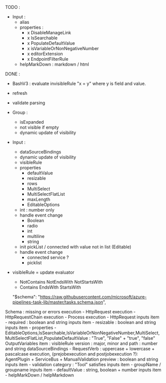 TODO :
- Input :
    - alias
    - properties :        
        - x DisableManageLink
        - x IsSearchable
        - x PopulateDefaultValue
        - x isVariableOrNonNegativeNumber
        - x editorExtension
        - x EndpointFilterRule
    - helpMarkDown : markdown / html


DONE :
- BashV3 : evaluate invisibleRule "x = y" where y is field and value.
- refresh
- validate parsing
- Group :
    - isExpanded
    - not visible if empty
    - dynamic update of visibility

- Input :
    - dataSourceBindings    
    - dynamic update of visibility
    - visibleRule
    - properties
        - defaultValue
        - resizable
        - rows
        - MultiSelect
        - MultiSelectFlatList
        - maxLength
        - EditableOptions
    - int : number only
    - handle event change
        - Boolean
        - radio
        - int
        - multiline
        - string
    - init pickList / connected with value not in list (Editable)
    - handle event change
        - connected service ?
        - picklist

- visibleRule = update evaluator
    - NotContains NotEndsWith NotStartsWith
    - Contains EndsWith StartsWith

    "$schema": "https://raw.githubusercontent.com/microsoft/azure-pipelines-task-lib/master/tasks.schema.json",
    
Schema : missing or errors
    execution - HttpRequest
    execution - HttpRequestChain
    execution - Process
    execution - HttpRequest
    inputs item - required : boolean and string
    inputs item - resizable : boolean and string
    inputs item - properties - EditableOptions,IsSearchable,IsVariableOrNonNegativeNumber,MultiSelect,MultiSelectFlatList,PopulateDefaultValue : "True", "False" + "true", "false"
    OutputVariables item : visibleRule
    version : major, minor and path : number and string
    dataSourceBindings - RequestVerb : uppercase + lowercase + pascalcase
    execution, (prejobexecution and postjobexecution ?): AgentPlugin + ServiceBus + ManualValidation
    preview : boolean and string
    inputs item - validation
    category : "Tool"
    satisfies
    inputs item - groupName / groupname
    inputs item - defaultValue : string, boolean + number
    inputs item - helpMarkDown / helpMarkdown

